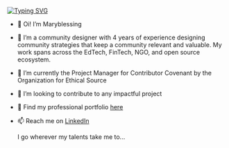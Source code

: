 [![Typing SVG](https://readme-typing-svg.demolab.com?font=Georgia&pause=1000&color=CEA2FD&width=435&lines=I+am+Maryblessing+(aka+MB))](https://git.io/typing-svg)

- 👋 Oi! I’m Maryblessing
- 👀 I’m a community designer with 4 years of experience designing community strategies that keep a community relevant and valuable. My work spans across the EdTech, FinTech, NGO, and open source ecosystem. 
- 🌱 I’m currently the Project Manager for Contributor Covenant by the Organization for Ethical Source
- 💞️ I’m looking to contribute to any impactful project
- 💼 Find my professional portfolio [here](https://silken-baron-cae.notion.site/Maryblessing-s-Portfolio-54db6851b53b40bcbc482f2361563e55?pvs=740)
- 📫 Reach me on [LinkedIn](https://www.linkedin.com/in/maryblessingokolie/)

  I go wherever my talents take me to... 

<!---
Maryblessing/Maryblessing is a ✨ special ✨ repository because its `README.md` (this file) appears on your GitHub profile.
You can click the Preview link to take a look at your changes.
--->
